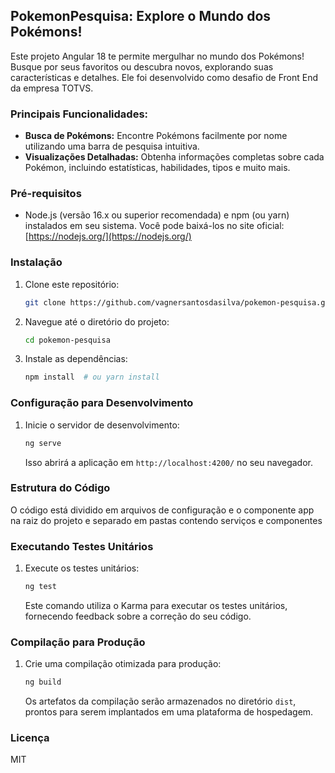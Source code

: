 ## PokemonPesquisa: Explore o Mundo dos Pokémons!

Este projeto Angular 18 te permite mergulhar no mundo dos Pokémons! Busque por seus favoritos ou descubra novos, explorando suas características e detalhes.
Ele foi desenvolvido como desafio de Front End da empresa TOTVS.

### Principais Funcionalidades:

* **Busca de Pokémons:** Encontre Pokémons facilmente por nome utilizando uma barra de pesquisa intuitiva.
* **Visualizações Detalhadas:** Obtenha informações completas sobre cada Pokémon, incluindo estatísticas, habilidades, tipos e muito mais.


### Pré-requisitos

* Node.js (versão 16.x ou superior recomendada) e npm (ou yarn) instalados em seu sistema. Você pode baixá-los no site oficial: [https://nodejs.org/](https://nodejs.org/)

### Instalação

1. Clone este repositório:

   ```bash
   git clone https://github.com/vagnersantosdasilva/pokemon-pesquisa.git
   ```

2. Navegue até o diretório do projeto:

   ```bash
   cd pokemon-pesquisa
   ```

3. Instale as dependências:

   ```bash
   npm install  # ou yarn install
   ```

### Configuração para Desenvolvimento

1. Inicie o servidor de desenvolvimento:

   ```bash
   ng serve
   ```

   Isso abrirá a aplicação em `http://localhost:4200/` no seu navegador.

### Estrutura do Código

O código está dividido em arquivos de configuração e o componente app na raiz do projeto
e separado em pastas contendo serviços e componentes

### Executando Testes Unitários

1. Execute os testes unitários:

   ```bash
   ng test
   ```

   Este comando utiliza o Karma para executar os testes unitários, fornecendo feedback sobre a correção do seu código.

### Compilação para Produção

1. Crie uma compilação otimizada para produção:

   ```bash
   ng build
   ```

   Os artefatos da compilação serão armazenados no diretório `dist`, prontos para serem implantados em uma plataforma de hospedagem.


### Licença

MIT
